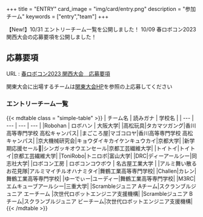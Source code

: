 +++
title = "ENTRY"
card_image =  "img/card/entry.png"
description = "参加チーム"
keywords = ["entry","team"]
+++

【New!】10/31 エントリーチーム一覧を公開しました！
10/09 春ロボコン2023 関西大会の応募要項を公開しました！

## 応募要項

URL : [春ロボコン2023 関西大会　応募要項](https://drive.google.com/file/d/10JoJHUhzV2VcJR8_ITYq7JYoNm9qKoRL/view?usp=sharing)

関東大会に出場するチームは[関東大会HP](https://kantouharurobo.com/haru/)を参照の上応募してください


### エントリーチーム一覧
{{< mdtable class = "simple-table" >}}
| チーム名 | 読みガナ | 学校名 |
| --- | --- | --- | --- |
|Robohan | ロボハン | 大阪大学|
|高松玩具|タカマツガング|香川高等専門学校 高松キャンパス|
|まごころ屋|マゴコロヤ|香川高等専門学校 高松キャンパス|
|京大機械研究会|キョウダイキカイケンキュウカイ|京都大学|
|新学期応援セール📣|シンガッキオウエンセール|京都工芸繊維大学|
|トイトイ|トイトイ|京都工芸繊維大学|
|ToniRobo|トニロボ|富山大学|
|DRC|ディーアールシー|同志社大学|
|ロボコン工房 | ロボコンコウボウ | 名古屋工業大学 |
|アルミ舞い散るお花見隊|アルミマイチルオハナミタイ|舞鶴工業高等専門学校|
|Challen|カレン|舞鶴工業高等専門学校|
|ゆーでぃー|ユーディー|舞鶴工業高等専門学校|
|M3RC|エムキューブアールシー|三重大学|
|Scrambleジュニア Aチーム|スクランブルジュニア エーチーム |次世代ロボットエンジニア支援機構|
|Scrambleジュニア Bチーム|スクランブルジュニア ビーチーム|次世代ロボットエンジニア支援機構|
{{< /mdtable >}}
